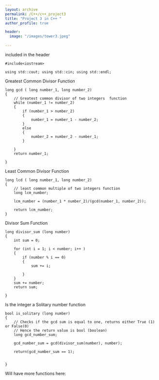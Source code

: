 ```yaml
---
layout: archive
permalink: /C++/c++_project3
title: "Project 3 in C++ "
author_profile: true

header:
  image: "/images/tower3.jpeg"
  
---
```


included in the header

    #include<iostream>

    using std::cout; using std::cin; using std::endl;


Greatest Common Divisor Function

    long gcd ( long number_1, long number_2)
    {
        // Greatest common divisor of two integers  function
        while (number_1 != number_2)
        {
            if (number_1 > number_2)
            {
                number_1 = number_1 - number_2;
            }
            else
            {
                number_2 = number_2 - number_1;
            }
            
        }
        return number_1;

    }

Least Common Divisor Function 

    long lcd ( long number_1, long number_2)
    {
        // least common multiple of two integers function
        long lcm_number;

        lcm_number = (number_1 * number_2)/(gcd(number_1, number_2));

        return lcm_number;
    }


Divisor Sum Function

    long divisor_sum (long number)
    {
        int sum = 0;

        for (int i = 1; i < number; i++ )
        {
            if (number % i == 0)
            {
                sum += i;

            }
        }
        sum += number;
        return sum;

    }

Is the integer a Solitary number function 


    bool is_solitary (long number)
    {
        // Checks if the gcd sum is equal to one, returns either True (1) or False(0)
        // Hence the return value is bool (boolean)
        long gcd_number_sum;

        gcd_number_sum = gcd(divisor_sum(number), number);

        return(gcd_number_sum == 1);


    }


Will have more functions here:


